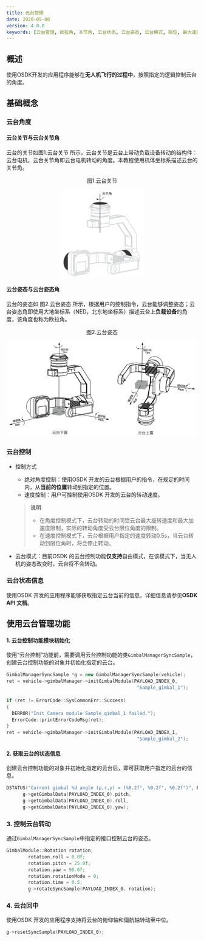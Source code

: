 ```yaml
---
title: 云台管理
date: 2020-05-08
version: 4.0.0
keywords: [云台管理, 欧拉角, 关节角, 云台状态, 云台姿态, 云台模式, 限位, 最大速度百分比, 角度控制, 速度控制]
---
```


## 概述
使用OSDK开发的应用程序能够在**无人机飞行的过程中**，按照指定的逻辑控制云台的角度。

## 基础概念
### 云台角度
#### 云台关节与云台关节角  
云台的关节如图1.云台关节 所示，云台关节是云台上带动负载设备转动的结构件：云台电机，云台关节角即云台电机转动的角度。本教程使用机体坐标系描述云台的关节角。    

<div>
<div style="text-align: center"><p>图1.云台关节 </p>
</div>
<div style="text-align: center"><p><span>
      <img src="../../images/joint-angle.png" width="220" alt/></span></p>
</div></div>
  
#### 云台姿态与云台姿态角
云台的姿态如 图2.云台姿态 所示，根据用户的控制指令，云台能够调整姿态；云台姿态角即使用大地坐标系（NED，北东地坐标系）描述云台上**负载设备**的角度，该角度也称为欧拉角。

<div>
<div style="text-align: center"><p>图2.云台姿态  </p>
</div>
<div style="text-align: center"><p><span>
      <img src="../../images/gimbal_up.png" width="500" alt/></span></p>
</div></div>
   

### 云台控制
* 控制方式
  * 绝对角度控制：使用OSDK 开发的云台根据用户的指令，在规定的时间内，从**当前的位置**转动到指定的位置。
  * 速度控制：用户可控制使用OSDK 开发的云台的转动速度。  
  
  > **说明** 
  > * 在角度控制模式下，云台转动的时间受云台最大旋转速度和最大加速度限制，实际的转动角度受云台限位角度的限制。   
  > * 在速度控制模式下，云台根据用户指定的速度转动0.5s，当云台转动到限位角时，将会停止转动。   

* 云台模式：目前OSDK 的云台控制功能**仅支持**自由模式，在该模式下，当无人机的姿态改变时，云台将不会转动。

### 云台状态信息
使用OSDK 开发的应用程序能够获取指定云台当前的信息，详细信息请参见**OSDK API 文档**。

## 使用云台管理功能

#### 1. 云台控制功能模块初始化
使用“云台控制”功能前，需要调用云台控制功能的类`GimbalManagerSyncSample`，创建云台控制功能的对象并初始化指定的云台。

```c++
GimbalManagerSyncSample *g = new GimbalManagerSyncSample(vehicle);
ret = vehicle->gimbalManager->initGimbalModule(PAYLOAD_INDEX_0,
                                                "Sample_gimbal_1");

if (ret != ErrorCode::SysCommonErr::Success)
{
  DERROR("Init Camera module Sample_gimbal_1 failed.");
  ErrorCode::printErrorCodeMsg(ret);
}
ret = vehicle->gimbalManager->initGimbalModule(PAYLOAD_INDEX_1,
                                                "Sample_gimbal_2");
```

#### 2. 获取云台的状态信息
创建云台控制功能的对象并初始化指定的云台后，即可获取用户指定的云台的信息。

```c++
DSTATUS("Current gimbal %d angle (p,r,y) = (%0.2f°, %0.2f°, %0.2f°)", PAYLOAD_INDEX_0,
      g->getGimbalData(PAYLOAD_INDEX_0).pitch,
      g->getGimbalData(PAYLOAD_INDEX_0).roll,
      g->getGimbalData(PAYLOAD_INDEX_0).yaw);
```

### 3. 控制云台转动
通过`GimbalManagerSyncSample`中指定的接口控制云台的姿态。

```c++
GimbalModule::Rotation rotation;
        rotation.roll = 0.0f;
        rotation.pitch = 25.0f;
        rotation.yaw = 90.0f;
        rotation.rotationMode = 0; 
        rotation.time = 0.5;
        g->rotateSyncSample(PAYLOAD_INDEX_0, rotation);
```

### 4. 云台回中
使用OSDK 开发的应用程序支持将云台的俯仰轴和偏航轴转动至中位。

```c++
g->resetSyncSample(PAYLOAD_INDEX_0);
```


